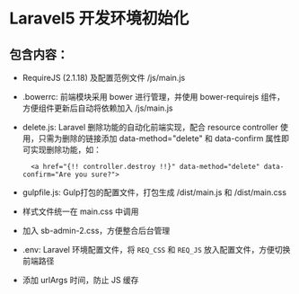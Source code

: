 # Laravel5 开发环境初始化

## 包含内容：

- RequireJS (2.1.18) 及配置范例文件 /js/main.js
- .bowerrc: 前端模块采用 bower 进行管理，并使用 bower-requirejs 组件，方便组件更新后自动将依赖加入 /js/main.js
- delete.js: Laravel 删除功能的自动化前端实现，配合 resource controller 使用，只需为删除的链接添加 data-method="delete" 和 data-confirm 属性即可实现删除功能，如：

		<a href="{!! controller.destroy !!}" data-method="delete" data-confirm="Are you sure?">

- gulpfile.js: Gulp打包的配置文件，打包生成 /dist/main.js 和 /dist/main.css
- 样式文件统一在 main.css 中调用
- 加入 sb-admin-2.css，方便整合后台管理
- .env: Laravel 环境配置文件，将 `REQ_CSS` 和 `REQ_JS` 放入配置文件，方便切换前端路径
- 添加 urlArgs 时间，防止 JS 缓存
